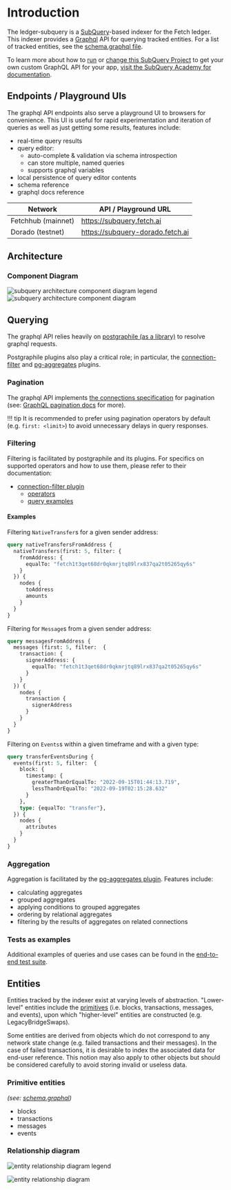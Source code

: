 # Introduction

The ledger-subquery is a [SubQuery](https://www.subquery.network/)-based indexer for the Fetch ledger.
This indexer provides a [Graphql](https://www.subquery.network/) API for querying tracked entities.
For a list of tracked entities, see the [schema.graphql file](https://github.com/fetchai/ledger-subquery/blob/main/schema.graphql).

To learn more about how to [run](https://academy.subquery.network/run_publish/run.html) or [change this SubQuery Project](https://academy.subquery.network/quickstart/quickstart_chains/cosmos.html) to get your own custom GraphQL API for your app, [visit the SubQuery Academy for documentation](https://academy.subquery.network/). 

## Endpoints / Playground UIs

The graphql API endpoints also serve a playground UI to browsers for convenience.
This UI is useful for rapid experimentation and iteration of queries as well as just getting some results, features include:

- real-time query results
- query editor:
  - auto-complete & validation via schema introspection
  - can store multiple, named queries
  - supports graphql variables
- local persistence of query editor contents
- schema reference
- graphql docs reference

| Network | API / Playground URL |
| --- | --- |
| Fetchhub (mainnet) | <a href="https://subquery.fetch.ai" target="_blank">https://subquery.fetch.ai</a> |
| Dorado (testnet) | <a href="https://subquery-dorado.fetch.ai" target="_blank">https://subquery-dorado.fetch.ai</a> |

## Architecture

### Component Diagram

![subquery architecture component diagram legend](./assets/architecture_legend.svg)
![subquery architecture component diagram](./assets/architecture.svg)

## Querying
The graphql API relies heavily on [postgraphile (as a library)](https://www.graphile.org/postgraphile/usage-library/) to resolve graphql requests.

Postgraphile plugins also play a critical role; in particular, the [connection-filter](https://github.com/graphile-contrib/postgraphile-plugin-connection-filter) and [pg-aggregates](https://github.com/graphile/pg-aggregates) plugins.

### Pagination
The graphql API implements [the connections specification](https://relay.dev/graphql/connections.htm) for pagination (see: [GraphQL pagination docs](https://graphql.org/learn/pagination/#end-of-list-counts-and-connections) for more).

!!! tip It is recommended to prefer using pagination operators by default (e.g. `first: <limit>`) to avoid unnecessary delays in query responses. 

### Filtering

Filtering is facilitated by postgraphile and its plugins. For specifics on supported operators and how to use them, please refer to their documentation:

- [connection-filter plugin](https://github.com/graphile-contrib/postgraphile-plugin-connection-filter)
  - [operators](https://github.com/graphile-contrib/postgraphile-plugin-connection-filter/blob/master/docs/operators.md#json-jsonb)
  - [query examples](https://github.com/graphile-contrib/postgraphile-plugin-connection-filter/blob/master/docs/examples.md)

#### Examples

Filtering `NativeTransfer`s for a given sender address:

```graphql
query nativeTransfersFromAddress {
  nativeTransfers(first: 5, filter: {
    fromAddress: {
      equalTo: "fetch1t3qet68dr0qkmrjtq89lrx837qa2t05265qy6s"
    }
  }) {
    nodes {
      toAddress
      amounts
    }
  }
}
```

Filtering for `Message`s from a given sender address:

```graphql
query messagesFromAddress {
  messages (first: 5, filter:  {
    transaction: {
      signerAddress: {
        equalTo: "fetch1t3qet68dr0qkmrjtq89lrx837qa2t05265qy6s"
      }
    }
  }) {
    nodes {
      transaction {
        signerAddress
      }
    }
  }
}
```

Filtering on `Events`s within a given timeframe and with a given type:

```graphql
query transferEventsDuring {
  events(first: 5, filter:  {
    block: {
      timestamp: {
        greaterThanOrEqualTo: "2022-09-15T01:44:13.719",
        lessThanOrEqualTo: "2022-09-19T02:15:28.632"
      }
    },
    type: {equalTo: "transfer"},
  }) {
    nodes {
      attributes
    }
  }
}
```

### Aggregation

Aggregation is facilitated by the [pg-aggregates plugin](https://github.com/graphile/pg-aggregates).
Features include:

- calculating aggregates
- grouped aggregates
- applying conditions to grouped aggregates
- ordering by relational aggregates
- filtering by the results of aggregates on related connections

### Tests as examples

Additional examples of queries and use cases can be found in the [end-to-end test suite](https://github.com/fetchai/ledger-subquery/blob/main/test).

## Entities

Entities tracked by the indexer exist at varying levels of abstraction. "Lower-level" entities include the [primitives](#primitive-entities) (i.e. blocks, transactions, messages, and events), upon which "higher-level" entities are constructed (e.g. LegacyBridgeSwaps).

Some entities are derived from objects which do not correspond to any network state change (e.g. failed transactions and their messages).
In the case of failed transactions, it is desirable to index the associated data for end-user reference.
This notion may also apply to other objects but should be considered carefully to avoid storing invalid or useless data.

### Primitive entities

_(see: [schema.graphql](https://github.com/ledger-subquery/blob/main/schema.graphql))_

- blocks
- transactions
- messages
- events

### Relationship diagram

![entity relationship diagram legend](./assets/entities_legend.svg)

![entity relationship diagram](./assets/entities.svg)
